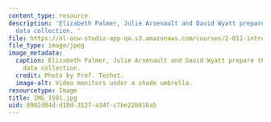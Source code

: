 ```yaml
---
content_type: resource
description: 'Elizabeth Palmer, Julie Arsenault and David Wyatt prepare the dock for
  data collection. '
file: https://ol-ocw-studio-app-qa.s3.amazonaws.com/courses/2-011-introduction-to-ocean-science-and-engineering-spring-2006/0982d04dd18d312fa34fc7be22b01ba5_IMG_1591.jpg
file_type: image/jpeg
image_metadata:
  caption: Elizabeth Palmer, Julie Arsenault and David Wyatt prepare the dock for
    data collection.
  credit: Photo by Prof. Techet.
  image-alt: Video monitors under a shade umbrella.
resourcetype: Image
title: IMG_1591.jpg
uid: 0982d04d-d18d-312f-a34f-c7be22b01ba5
---
```

